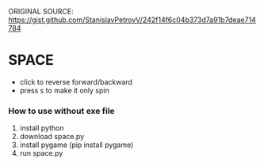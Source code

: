 ORIGINAL SOURCE: https://gist.github.com/StanislavPetrovV/242f14f6c04b373d7a91b7deae714784
# SPACE
- click to reverse forward/backward
- press s to make it only spin

### How to use without exe file
1. install python
2. download space.py
3. install pygame (pip install pygame)
4. run space.py
